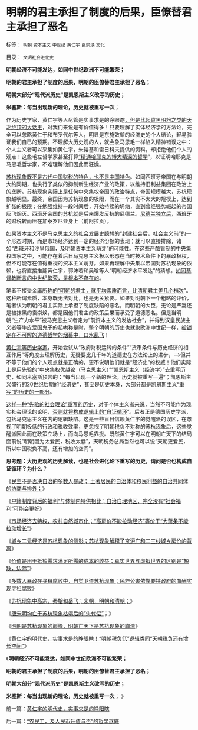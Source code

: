 # 明朝的君主承担了制度的后果，臣僚替君主承担了恶名

标签： `明朝` `资本主义` `中世纪` `黄仁宇` `袁崇焕` `文化` 

目录： `文明社会进化史`

**明朝经济不可能发达，如同中世纪欧洲不可能繁荣；**

**明朝的君主承担了制度的后果，明朝的臣僚替君主承担了恶名；**

**明朝大部分“现代派历史”是凯恩斯主义改写的历史；**

**米塞斯：每当出现新的理论，历史就被重写一次**；



作为历史学家，黄仁宇等人尽管是实事求是的睁眼瞎[，但是比起袁黑明粉之类的天才绝顶的大话王](../../../2011/11/28/为明朝翻案的重大“历史”意义.md)，对我们来说是有价值得多！只要理解了实体经济学的方法论，完全可以忽略黄仁于和布罗代尔等人，明显是东施效颦的经济史的个人结论，轻易验证我们自已的预期。不理解大历史观的人，就会象马恩毛一样陷入精神错误之中：个人主义者可以采集如黄仁宇，朱镕基和雷日科夫提供的资料，却拒绝他们个人的观点！这些毛左哲学家甚至打算[“精通哈耶克的博大精深的哲学](../../../2011/2/26/哈耶克分子和“民主的权威”.md)”，以证明哈耶克是马恩毛哲学家，不难理解他们因此而狂燥。

[苏杭现象既不是古代中国财税的特色，也不是中国特色](../../../2013/1/14/民主不是否决自治的多数人暴政.md)。如同西班牙帝国在与明朝大约同期，也执行了类似的抑制新生经济产业的政策，以维持旧利益集团在政治上的垄断。苏杭现象实际上是任何中央集权帝国的政治特点，帝国规模越大，苏杭现象越明显。最终，帝国因为苏杭现象的极限，而在一个其实不太大的规模上，达到扩张的极限；在勉强维持一段时间后，开始持续的坍缩，直到曾经强势崛起的帝国灰飞烟灭。西班牙帝国的苏杭就是后来爆发反抗的尼德兰。[尼德兰独立后](../../../2009/3/6/自由结社，社区自治和迁移自由.md)，西班牙的财税转而压在加泰罗尼亚身上（前阿拉贡）。

如果资本主义不是[马克思主义的社会发展史](../../../2010/5/25/马恩社会史不是某个定义错了.md)臆想的“封建社会后，社会主义前”的一个形态时期，而是市场经济达到一定的经济份额的表现；就可以直接排除，诸如“西班牙和沙皇俄国，及明朝资本主义萌芽”的可能性。在这些严酷管制的中央集权国家之中，可能存在着后日马克思主义极以形态在当时技术条件下的暴政极权，但不可能存在值得重视的资本主义萌芽。如果再理解中央集以帝国对苏杭现象的依赖，也将直接推翻黄仁宇，郭沫若和吴晗等人“明朝经济水平发达”的猜想。[如同基督教断言的中世纪繁荣，是根本不存在的](../../../2012/10/4/中世纪教会的权威和国王革命和长子继承权.md)。

笔者不接受[金庸所称的“明朝的君主，就平均素质而言，比清朝君主差几个档次](../../../2008/10/26/阎崇年、金庸力挺袁崇焕体现真正的爱国者本色.md)”。这种所谓素质，本身既无法对比，也是无关紧要。如果对明朝下一个粗略的评价，笔者认为明朝的君主实际上承担了制度缺陷的恶名，而明朝的大臣，无论是严嵩还是被抹黑的袁崇焕，都是因他们君主的政策后果而承受了道德恶名。但是当明朝“生产力水平”被马克思主义者定为“前资本主义的发达社会”，并得到汉皇民族主义者等牛皮爱国鬼子的起哄称是时，整个明朝的历史也就象欧洲中世纪一样，[被锁定在不可解的道德哲学的烟幕中，口水乱飞](../../../2008/10/25/明末历史在儒教道德口水仗中模糊.md)！

[黄仁宇等历史学家](../../../2010/6/2/历史是什么样学科？“历史学家”的三种类型.md)，开始尝试从“政府财税运转的条件”“货币条件与历史经济的相互作用”等角度去理解历史，无疑要比几千年的道德史在方法论上的进步，——>但并不等于他们的个人观点就是正确的，更不说明他们就是“经济史”的权威！他们实际上是用先验的“中央集权优越论（马克思主义）”“凯恩斯主义（经济学）”去重写历史，如同米塞斯预言的：“每当出现一个新的理论，历史就被重写一遍”；凯恩斯主义盛行的20世纪后期的“经济史”，甚至是历史本身，[大部分都是凯恩斯主义“重写”的历史的一部分](../../../2011/9/20/忽视远洋成本是历史学界普遍错误.md)。

[这样一种“先验的社会理论”重写的历史](../../../2011/2/14/德国历史学派的孪生子和中国春秋笔法.md)，对于个体主义者来说，当然不可能作为现实社会理论的论明，[否则就将构成逻辑上的“自证循环](../../../2010/11/1/为什么权威的历史不是科学？.md)”。后者正是德国历史学派，包括马克思主义在内的逻辑缺陷。这是一些盲目信赖黄仁宇的觉醒派的误区，在忽视了明朝极低的行政和税收效率，更忽视了明朝税负不对称的苏杭现象后，这些觉醒派因此而在政策立场上，而向马恩毛靠拢。既然黄仁宇可以在明朝亡天下的结局面前说“明朝因为太爱民，税收太低”，天朝税务总局当然也可以说“天朝更爱民，所以中国税负不高，还有增加的空间”。

**思考题：大历史观的历史解读，也是社会进化论下重写的历史，请问是否也构成自证循环？为什么**？

《[民主不是否决自治的多数人暴政；
土著居民的自治体和移民利益的自治共同体的协商与排外；](../../../2013/1/14/民主不是否决自治的多数人暴政.md)》

《[户籍制度背后的福利”与体制内特供相比；自治自理地区，完全没有“社会福利”可能会更好](../../../2013/1/14/自治自理地区，完全没有“社会福利”可能会更好.md)》

《[市场经济去特权，农村自然城市化；“高房价不能拉动经济”等价于“大萧条不能拉动增长”](../../../2013/1/14/“高房价不能拉动经济”等价于“大萧条不能拉动增长”.md)》

《[城乡二元经济是苏杭现象的侧影；苏杭现象解释了京沪广和二三线城乡房价的背离](../../../2013/1/15/苏杭现象解答京沪广和二三线城乡房价的背离.md)》

《[价值是用于抵销需求满足所需的成本的收益；真实世界与虚拟世界的区别是“短缺，边际”](../../../2013/1/15/你凭什么断定，您不是身处“黑客帝国”？.md)》

《[多数人暴政在寻租腐败中，自觉卫道苏杭现象；民粹公害依靠要挟政府的血酬实现寻租腐败](../../../2013/1/15/苏杭现象“信仰政府创造价值”的民粹！制造了“无限制加税”.md)》

《[苏杭现象中高宗，秦桧和岳飞；宋朝，明朝和清朝；](../../../2013/1/16/苏杭现象中高宗，秦桧和岳飞；宋朝，明朝和清朝；.md)》

《[唐宋明均亡于苏杭现象枯竭后的“失代偿”](../../../2013/1/16/唐宋明均亡于苏杭现象枯竭后的“失代偿”.md)；》

《[明朝是苏杭现象的巅峰，明朝亡天下是苏杭现象的崩溃](../../../2013/1/16/明朝亡天下，是苏杭现象的最后崩溃.md)》

《[黄仁宇的明代史，实事求是的睁眼瞎！“明朝税负低”逻辑类同“天朝税负还有增长空间”](../../../2013/1/17/黄仁宇的明代史，实事求是的睁眼瞎.md)》

《**明朝经济不可能发达，如同中世纪欧洲不可能繁荣；**

**明朝的君主承担了制度的后果，明朝的臣僚替君主承担了恶名；**

**明朝大部分“现代派历史”是凯恩斯主义改写的历史；**

**米塞斯：每当出现新的理论，历史就被重写一次**； 》

前一篇：[黄仁宇的明代史，实事求是的睁眼瞎](../../../2013/1/17/黄仁宇的明代史，实事求是的睁眼瞎.md)

后一篇：[“农民工，及人民币升值与否”的哲学谜底](../../../2013/1/17/“农民工，及人民币升值与否”的哲学谜底.md)